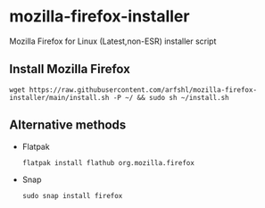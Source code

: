 # mozilla-firefox-installer
Mozilla Firefox for Linux (Latest,non-ESR) installer script
## Install Mozilla Firefox

    wget https://raw.githubusercontent.com/arfshl/mozilla-firefox-installer/main/install.sh -P ~/ && sudo sh ~/install.sh
 
## Alternative methods
- Flatpak

      flatpak install flathub org.mozilla.firefox

- Snap

      sudo snap install firefox


